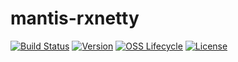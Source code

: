 # mantis-rxnetty

[![Build Status](https://img.shields.io/travis/com/Netflix/mantis-rxnetty.svg)](https://travis-ci.com/Netflix/mantis-rxnetty)
[![Version](https://img.shields.io/bintray/v/netflixoss/maven/mantis-rxnetty.svg)](https://bintray.com/netflixoss/maven/mantis-rxnetty/_latestVersion)
[![OSS Lifecycle](https://img.shields.io/osslifecycle/Netflix/mantis-rxnetty.svg)](https://github.com/Netflix/mantis-rxnetty)
[![License](https://img.shields.io/github/license/Netflix/mantis-rxnetty.svg)](https://www.apache.org/licenses/LICENSE-2.0)
